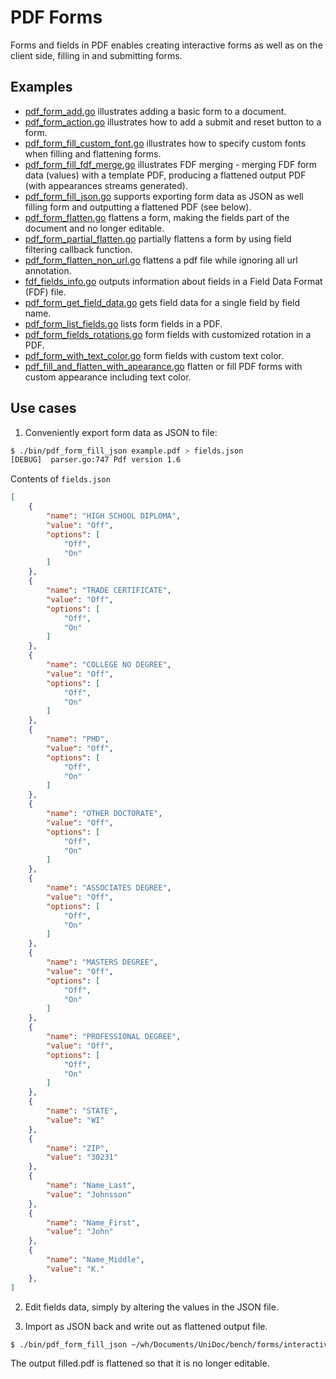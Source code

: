 # PDF Forms

Forms and fields in PDF enables creating interactive forms as well as on the client side, filling in and submitting
forms.

## Examples

- [pdf_form_add.go](pdf_form_add.go) illustrates adding a basic form to a document.
- [pdf_form_action.go](pdf_form_action.go) illustrates how to add a submit and reset button to a form.
- [pdf_form_fill_custom_font.go](pdf_form_fill_custom_font.go) illustrates how to specify custom fonts when filling and flattening forms.
- [pdf_form_fill_fdf_merge.go](pdf_form_fill_fdf_merge.go) illustrates FDF merging - merging FDF form data (values) with a template PDF, producing a flattened output PDF (with appearances streams generated).
- [pdf_form_fill_json.go](pdf_form_fill_json.go) supports exporting form data as JSON as well filling form and outputting a flattened PDF (see below).
- [pdf_form_flatten.go](pdf_form_flatten.go) flattens a form, making the fields part of the document and no longer editable.
- [pdf_form_partial_flatten.go](pdf_form_partial_flatten.go) partially flattens a form by using field filtering callback function.
- [pdf_form_flatten_non_url.go](pdf_form_flatten_non_url.go) flattens a pdf file while ignoring all url annotation.
- [fdf_fields_info.go](fdf_fields_info.go) outputs information about fields in a Field Data Format (FDF) file.
- [pdf_form_get_field_data.go](pdf_form_get_field_data.go) gets field data for a single field by field name.
- [pdf_form_list_fields.go](pdf_form_list_fields.go) lists form fields in a PDF.
- [pdf_form_fields_rotations.go](pdf_form_fields_rotations.go) form fields with customized rotation in a PDF.
- [pdf_form_with_text_color.go](pdf_form_with_text_color.go) form fields with custom text color.
- [pdf_fill_and_flatten_with_apearance.go](pdf_fill_and_flatten_with_apearance.go) flatten or fill PDF forms with custom appearance including text color.

## Use cases

1. Conveniently export form data as JSON to file:
```bash
$ ./bin/pdf_form_fill_json example.pdf > fields.json
[DEBUG]  parser.go:747 Pdf version 1.6
```
Contents of `fields.json`
```json
[
    {
        "name": "HIGH SCHOOL DIPLOMA",
        "value": "Off",
        "options": [
            "Off",
            "On"
        ]
    },
    {
        "name": "TRADE CERTIFICATE",
        "value": "Off",
        "options": [
            "Off",
            "On"
        ]
    },
    {
        "name": "COLLEGE NO DEGREE",
        "value": "Off",
        "options": [
            "Off",
            "On"
        ]
    },
    {
        "name": "PHD",
        "value": "Off",
        "options": [
            "Off",
            "On"
        ]
    },
    {
        "name": "OTHER DOCTORATE",
        "value": "Off",
        "options": [
            "Off",
            "On"
        ]
    },
    {
        "name": "ASSOCIATES DEGREE",
        "value": "Off",
        "options": [
            "Off",
            "On"
        ]
    },
    {
        "name": "MASTERS DEGREE",
        "value": "Off",
        "options": [
            "Off",
            "On"
        ]
    },
    {
        "name": "PROFESSIONAL DEGREE",
        "value": "Off",
        "options": [
            "Off",
            "On"
        ]
    },
    {
        "name": "STATE",
        "value": "WI"
    },
    {
        "name": "ZIP",
        "value": "30231"
    },
    {
        "name": "Name_Last",
        "value": "Johnsson"
    },
    {
        "name": "Name_First",
        "value": "John"
    },
    {
        "name": "Name_Middle",
        "value": "K."
    },
]
```

2. Edit fields data, simply by altering the values in the JSON file.


3. Import as JSON back and write out as flattened output file.

```bash
$ ./bin/pdf_form_fill_json ~/wh/Documents/UniDoc/bench/forms/interactiveform_filled.pdf fdata.json filled.pdf
```

The output filled.pdf is flattened so that it is no longer editable.


